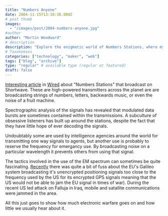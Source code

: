 ```yaml
---
title: "Numbers Anyone"
date: 2004-11-15T13:10:38.000Z
# post thumb
images:
  - "/images/post/2004-numbers-anyone.jpg"
#author
author: "Martin Woodward"
# description
description: "Explore the enigmatic world of Numbers Stations, where mysterious broadcasts hint at espionage, emergency tactics, and electronic warfare."
# Taxonomies
categories: ["technology", "maker", "web"]
tags: ["blog", "archive"]
type: "regular" # available type (regular or featured)
draft: false
---
```

[Interesting article](http://www.wired.com/news/technology/0,1282,65698,00.html) in [Wired](http://www.wired.com/) about "Numbers Stations" that broadcast on Shortwave.  These are high-powered transmitters across the planet are are broadcasting strings of numbers, letters, backwards music, or even the noise of a fruit machine.

Spectrographic analysis of the signals has revealed that modulated data bursts are sometimes contained within the transmissions.  A subculture of obsessive listeners has built up around the stations, despite the fact that they have little hope of ever decoding the signals.  

Undoubtably some are used by intelligence agencies around the world for transmitting one way signals to agents, but another use is probably to reserve the frequency for emergancy use.  By broadcasting noise on a particular wavelength it prevents others from using that signal.  

The tactics involved in the use of the EM spectrum can sometimes be quite fascinating.  [Recently](http://news.bbc.co.uk/1/hi/sci/tech/1893022.stm) there was quite a bit of fuss about the EU's Galileo system broadcasting it's unencrypted positioning signals too close to the frequency used by the US for its encrypted GPS signals meaning that the US would not be able to jam the EU signal in times of war).  During the recent US led attack on Falluja in Iraq, mobile and satallite communications were jammed in the area.  

All this just goes to show how much electronic warfare goes on and how little we usually hear about it.